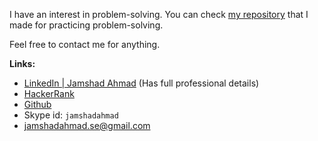 I have an interest in problem-solving. You can check [my repository](https://github.com/JamshadAhmad/Programming) that I made for practicing problem-solving. 

Feel free to contact me for anything.

**Links:**  
- [LinkedIn | Jamshad Ahmad](https://www.linkedin.com/in/jamshadahmad/) (Has full professional details)  
- [HackerRank](https://www.hackerrank.com/JamshadAhmad_SE)  
- [Github](https://github.com/JamshadAhmad)  
- Skype id: `jamshadahmad`  
- [jamshadahmad.se@gmail.com](mailto:jamshadahmad.se@gmail.com)  

<!---
JamshadAhmad/JamshadAhmad is a ✨ special ✨ repository because its `README.md` (this file) appears on your GitHub profile.
You can click the Preview link to take a look at your changes.
--->
